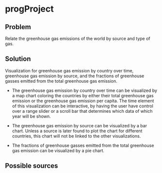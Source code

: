 # progProject

## Problem
Relate the greenhouse gas emissions of the world by source and type of gas.

## Solution
Visualization for greenhouse gas emission by country over time, greenhouse gas
emission by source, and the fractions of greenhouse gasses emitted from the
total greenhouse gas emission.

- The greenhouse gas emission by country over time can be visualized by a map
chart coloring the countries by either their total greenhouse gas emission
or the greenhouse gas emission per capita. The time element of this
visualization can be interactive, by having the user have control over a
range slider or a scroll bar that determines which data of which year will be
shown.

- The greenhouse gas emission by source can be visualized by a bar chart.
Unless a source is later found to plot the chart for different countries, this
chart will not be linked to the other visualizations.

- The fractions of greenhouse gasses emitted from the total greenhouse gas
 emission can be visualized by a pie chart.

## Possible sources
